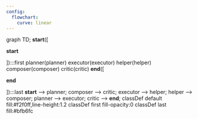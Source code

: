 ```yaml
---
config:
  flowchart:
    curve: linear
---
```

graph TD;
	__start__([<p>__start__</p>]):::first
	planner(planner)
	executor(executor)
	helper(helper)
	composer(composer)
	critic(critic)
	__end__([<p>__end__</p>]):::last
	__start__ --> planner;
	composer --> critic;
	executor --> helper;
	helper --> composer;
	planner --> executor;
	critic --> __end__;
	classDef default fill:#f2f0ff,line-height:1.2
	classDef first fill-opacity:0
	classDef last fill:#bfb6fc
